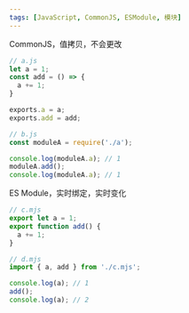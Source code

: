 ```yaml
---
tags: [JavaScript, CommonJS, ESModule, 模块]
---
```


CommonJS，值拷贝，不会更改

```js
// a.js
let a = 1;
const add = () => {
  a += 1;
}

exports.a = a;
exports.add = add;
```

```js
// b.js
const moduleA = require('./a');

console.log(moduleA.a); // 1
moduleA.add();
console.log(moduleA.a); // 1
```

ES Module，实时绑定，实时变化

```js
// c.mjs
export let a = 1;
export function add() {
  a += 1;
}
```

```js
// d.mjs
import { a, add } from './c.mjs';

console.log(a); // 1
add();
console.log(a); // 2
```